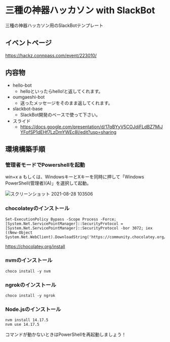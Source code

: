 # 三種の神器ハッカソン with SlackBot
三種の神器ハッカソン用のSlackBotテンプレート

## イベントページ
https://hackz.connpass.com/event/223010/

## 内容物
- hello-bot
  - helloといったらhello!と返してくれます。
- oumgaeshi-bot
  - 送ったメッセージをそのまま返してくれます。
- slackbot-base
  - SlackBot開発のベースで使って下さい。 
- スライド
  - https://docs.google.com/presentation/d/17qBYyV5COJdiFLdBZ7MiJYFofSP1dEHf7LzDmYWEc8I/edit?usp=sharing

## 環境構築手順
### 管理者モードでPowershellを起動
win+x a
もしくは、WindowsキーとXキーを同時に押して「Windows PowerShell(管理者)(A)」を選択して起動。

![スクリーンショット 2021-08-28 103506](https://user-images.githubusercontent.com/38881185/131204213-dcf5ddc2-78a3-4f43-8c53-8a9d0182090f.png)

### chocolateyのインストール

```
Set-ExecutionPolicy Bypass -Scope Process -Force; [System.Net.ServicePointManager]::SecurityProtocol = [System.Net.ServicePointManager]::SecurityProtocol -bor 3072; iex ((New-Object System.Net.WebClient).DownloadString('https://community.chocolatey.org/install.ps1'))
```
https://chocolatey.org/install

### nvmのインストール
```
choco install -y nvm
```

### ngrokのインストール
```
choco install -y ngrok
```

### Node.jsのインストール
```
nvm install 14.17.5
nvm use 14.17.5
```

コマンドが動かないときはPowerShellを再起動しましょう！
